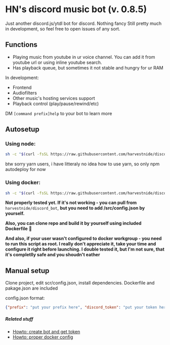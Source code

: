 # HN's discord music bot (v. 0.8.5)
Just another discord.js/ytdl bot for discord. Nothing fancy
Still pretty much in development, so feel free to open issues of any sort.

## Functions
- Playing music from youtube in ur voice channel. You can add it from youtube url or using inline youtube search.
- Has playback queue, but sometimes it not stable and hungry for ur RAM

In development:
- Frontend
- Audiofilters
- Other music's hosting services support
- Playback control (play/pause/rewind/etc)


DM `[command prefix]help` to your bot to learn more
## Autosetup

### Using node:
```bash
sh -c "$(curl -fsSL https://raw.githubusercontent.com/harvestnide/discord_music_bot/master/setup_node.sh)"
```

btw sorry yarn users, i have litteraly no idea how to use yarn, so only npm autodeploy for now
### Using docker:
```bash
sh -c "$(curl -fsSL https://raw.githubusercontent.com/harvestnide/discord_music_bot/master/setup_docker.sh)"
```

__Not properly tested yet. If it's not working - you can pull from__ `harvestnide/discord_bot`, __but you need to add /src/config.json by yourself.__

__Also, you can clone repo and build it by yourself using included Dockerfile__ :rainbow:

__And also, if your user wasn't configured to docker workgroup - you need to run this script as root. I really don't appreciate it, take your time and configure it right before launching. I double tested it, but I'm not sure, that it's completlly safe and you shoudn't eather__

## Manual setup ##
Clone project, edit scr/config.json, install dependencies. Dockerfile and pakage.json are included

config.json format:
``` json
{"prefix": "put your prefix here", "discord_token": "put your token here"}
```

##### Related stuff #####
- [Howto: create bot and get token](https://github.com/reactiflux/discord-irc/wiki/Creating-a-discord-bot-&-getting-a-token)
- [Howto: proper docker config](https://docs.docker.com/install/linux/linux-postinstall/)
